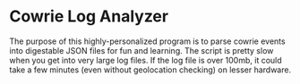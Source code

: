 # Cowrie Log Analyzer
The purpose of this highly-personalized program is to parse cowrie events into digestable JSON files for fun and learning. The script is pretty slow when you get into very large log files. If the log file is over 100mb, it could take a few minutes (even without geolocation checking) on lesser hardware.

